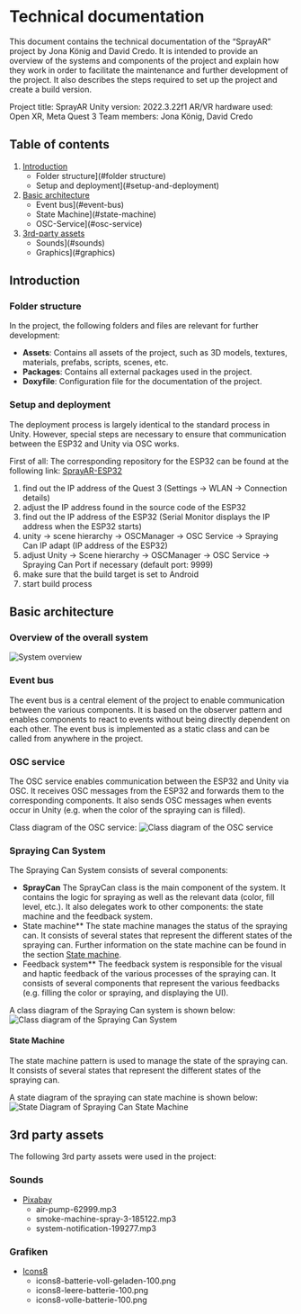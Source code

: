 # Technical documentation

This document contains the technical documentation of the “SprayAR” project by Jona König and David Credo. It is intended to provide an overview of the systems and components of the project and explain how they work in order to facilitate the maintenance and further development of the project. It also describes the steps required to set up the project and create a build version.

Project title: SprayAR
Unity version: 2022.3.22f1
AR/VR hardware used: Open XR, Meta Quest 3
Team members: Jona König, David Credo

## Table of contents

1. [Introduction](#introduction)
    - Folder structure](#folder structure)
    - Setup and deployment](#setup-and-deployment)
2. [Basic architecture](#basic-architecture)
    - Event bus](#event-bus)
    - State Machine](#state-machine)
    - OSC-Service](#osc-service)
3. [3rd-party assets](#3rd-party-assets)
    - Sounds](#sounds)
    - Graphics](#graphics)

## Introduction

### Folder structure

In the project, the following folders and files are relevant for further development:

- **Assets**: Contains all assets of the project, such as 3D models, textures, materials, prefabs, scripts, scenes, etc.
- **Packages**: Contains all external packages used in the project.
- **Doxyfile**: Configuration file for the documentation of the project.

### Setup and deployment

The deployment process is largely identical to the standard process in Unity. However, special steps are necessary to ensure that communication between the ESP32 and Unity via OSC works. 

First of all: The corresponding repository for the ESP32 can be found at the following link: [SprayAR-ESP32](https://github.com/InteractionEngineer/Schuetteldose)

1. find out the IP address of the Quest 3 (Settings -> WLAN -> Connection details)
2. adjust the IP address found in the source code of the ESP32
3. find out the IP address of the ESP32 (Serial Monitor displays the IP address when the ESP32 starts)
4. unity -> scene hierarchy -> OSCManager -> OSC Service -> Spraying Can IP adapt (IP address of the ESP32)
5. adjust Unity -> Scene hierarchy -> OSCManager -> OSC Service -> Spraying Can Port if necessary (default port: 9999)
6. make sure that the build target is set to Android
7. start build process

## Basic architecture

### Overview of the overall system

![System overview](./Docs/Diagrams/Systemarchitektur.png)

### Event bus

The event bus is a central element of the project to enable communication between the various components. It is based on the observer pattern and enables components to react to events without being directly dependent on each other. The event bus is implemented as a static class and can be called from anywhere in the project.

### OSC service

The OSC service enables communication between the ESP32 and Unity via OSC. It receives OSC messages from the ESP32 and forwards them to the corresponding components. It also sends OSC messages when events occur in Unity (e.g. when the color of the spraying can is filled).

Class diagram of the OSC service:
![Class diagram of the OSC service](./Docs/Diagrams/OSCClassDiagram.png)


### Spraying Can System

The Spraying Can System consists of several components: 

- **SprayCan** The SprayCan class is the main component of the system. It contains the logic for spraying as well as the relevant data (color, fill level, etc.). It also delegates work to other components: the state machine and the feedback system.
- State machine** The state machine manages the status of the spraying can. It consists of several states that represent the different states of the spraying can. Further information on the state machine can be found in the section [State machine](#state-machine).
- Feedback system** The feedback system is responsible for the visual and haptic feedback of the various processes of the spraying can. It consists of several components that represent the various feedbacks (e.g. filling the color or spraying, and displaying the UI).

A class diagram of the Spraying Can system is shown below:
![Class diagram of the Spraying Can System](./Docs/Diagrams/SprayingCanClassDiagram.png)

#### State Machine

The state machine pattern is used to manage the state of the spraying can. It consists of several states that represent the different states of the spraying can.

A state diagram of the spraying can state machine is shown below:
![State Diagram of Spraying Can State Machine](./Docs/Diagrams/StateMachine.png)

## 3rd party assets

The following 3rd party assets were used in the project:

### Sounds

- [Pixabay](https://pixabay.com/sound-effects/search/air-pump-62999/)
  - air-pump-62999.mp3
  - smoke-machine-spray-3-185122.mp3
  - system-notification-199277.mp3

### Grafiken

- [Icons8](https://icons8.de/icons/set/battery)
  - icons8-batterie-voll-geladen-100.png
  - icons8-leere-batterie-100.png
  - icons8-volle-batterie-100.png